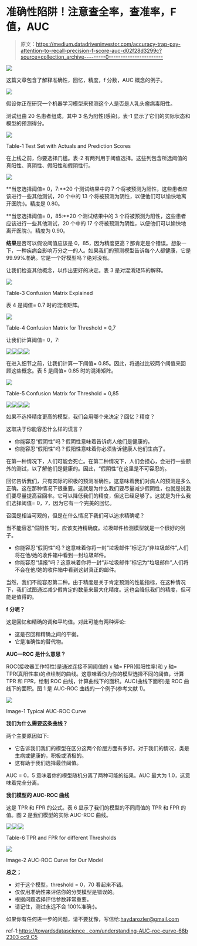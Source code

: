 # 准确性陷阱！注意查全率，查准率，F 值，AUC

> 原文：<https://medium.datadriveninvestor.com/accuracy-trap-pay-attention-to-recall-precision-f-score-auc-d02f28d3299c?source=collection_archive---------0----------------------->

[![](img/ff548bf64d7807fcfadcf8fe6f2a539f.png)](http://www.track.datadriveninvestor.com/1B9E)

这篇文章包含了解释准确性，回忆，精度，f 分数，AUC 概念的例子。

![](img/99a7d010a918e244095e1931bc1172a5.png)

假设你正在研究一个机器学习模型来预测这个人是否是人乳头瘤病毒阳性。

测试组由 20 名患者组成，其中 3 名为阳性(感染)。表-1 显示了它们的实际状态和模型的预测得分。

![](img/c0a44c4d069a459d43b63d43b9ec8afa.png)

Table-1 Test Set with Actuals and Prediction Scores

在上线之前，你要选择门槛。表-2 有两列用于阈值选择。这些列包含所选阈值的真阳性、真阴性、假阳性和假阴性行。

![](img/63dc6dc3bc2962fada9a1708c8a4295a.png)

**当您选择阈值= 0，7:**20 个测试结果中的 7 个将被预测为阳性，这些患者应该进行一些其他测试，20 个中的 13 个将被预测为阴性，以便他们可以愉快地离开医院:)。精度是 0.80。

**当您选择阈值= 0，85:**20 个测试结果中的 3 个将被预测为阳性，这些患者应该进行一些其他测试，20 个中的 17 个将被预测为阴性，以便他们可以愉快地离开医院:)。精度为 0.90。

**结果**是否可以假设阈值应该是 0，85，因为精度更高？那肯定是个错误。想象一下，一种疾病会影响万分之一的人。如果我们的预测模型告诉每个人都健康，它是 99.99%准确。它是一个好模型吗？绝对没有。

让我们检查其他概念，以作出更好的决定。表 3 是对混淆矩阵的解释。

![](img/33727f802e2bba41c6aeed5675efdd7c.png)

Table-3 Confusion Matrix Explained

表 4 是阈值= 0.7 时的混淆矩阵。

![](img/7582ffded4c3a91a75afaf5c39b45615.png)

Table-4 Confusion Matrix for Threshold = 0,7

让我们计算阈值= 0，7:

![](img/d31009d47cf3868ac620b44c40802507.png)![](img/2541a78a6c6f49aa55ddd889eeba9875.png)![](img/f0b868fd9f8302841cf6d3a8307c1bc9.png)![](img/fce75d0a17b9a63ddd58e9c988c6c4f6.png)

在进入细节之前，让我们计算一下阈值= 0.85。因此，将通过比较两个阈值来回顾这些概念。表 5 是阈值= 0.85 时的混淆矩阵。

![](img/fc68fbf987b5faf19b5cc5272a5c7d2a.png)

Table-5 Confusion Matrix for Threshold = 0,85

![](img/72274dc92852a1b917855a2f2748e599.png)![](img/db7880a32376f810ff7bfa12cf4696f5.png)![](img/677d2a1ab4678b5d3155e2d9a5a2a3d6.png)![](img/0d7e0946c3b72fe97bc3f42c88de157e.png)

如果不选择精度更高的模型，我们会用哪个来决定？回忆？精度？

这取决于你能容忍什么样的谎言？

*   你能容忍“假阴性”吗？假阴性意味着告诉病人他们是健康的。
*   你能容忍“假阳性”吗？假阳性意味着你必须告诉健康人他们生病了。

在第一种情况下，人们可能会死亡。在第二种情况下，人们会担心，会进行一些额外的测试，以了解他们是健康的。因此，“假阴性”在这里是不可容忍的。

回忆告诉我们，只有实际的积极的预测准确性。这意味着我们对病人的预测是多么正确。这在那种情况下很重要。这就是为什么我们要尽量减少假阴性，也就是说我们要尽量提高召回率。它可以降低我们的精度，但这已经足够了。这就是为什么我们选择阈值= 0，7，因为它有一个完美的回忆。

召回是相当可观的，但是在什么情况下我们可以追求精确呢？

当不能容忍“假阳性”时，应该支持精确度。垃圾邮件检测模型就是一个很好的例子。

*   你能容忍“假阴性”吗？这意味着你将一封“垃圾邮件”标记为“非垃圾邮件”,人们将在他/她的收件箱中看到一封垃圾邮件。
*   你能容忍“误报”吗？这意味着你将一封“非垃圾邮件”标记为“垃圾邮件”,人们将不会在他/她的收件箱中看到这封真正的邮件。

当然，我们不能容忍第二种。由于精度是关于肯定预测的性能指标，在这种情况下，我们试图通过减少假肯定的数量来最大化精度。这也会降低我们的精度，但可能是值得的。

**f 分呢？**

这是回忆和精确的调和平均值。对此可能有两种评论:

*   这是召回和精确之间的平衡。
*   它是准确性的替代物。

**AUC—ROC 是什么意思？**

ROC(接收器工作特性)是通过连接不同阈值的 x 轴= FPR(假阳性率)和 y 轴= TPR(真阳性率)的点绘制的曲线。这意味着你为你的模型选择不同的阈值，计算 TPR 和 FPR，绘制 ROC 曲线，计算曲线下的面积。AUC(曲线下面积)是 ROC 曲线下的面积。图 1 是 AUC-ROC 曲线的一个例子(参考文献 1)。

![](img/f440344994d37e76467ce3a3ad576d8f.png)

Image-1 Typical AUC-ROC Curve

**我们为什么需要这条曲线？**

两个主要原因如下:

*   它告诉我们我们的模型在区分这两个阶层方面有多好。对于我们的情况，类是生病或健康的，积极或消极的。
*   这有助于我们选择最佳阈值。

AUC = 0，5 意味着你的模型随机分离了两种可能的结果。AUC 最大为 1.0，这意味着完全分离。

**我们模型的 AUC-ROC 曲线**

这是 TPR 和 FPR 的公式。表 6 显示了我们的模型的不同阈值的 TPR 和 FPR 的值。图 2 是我们模型的实际 AUC-ROC 曲线。

![](img/4dfc324c2cf73c7cf1c7f3770d41f043.png)![](img/4a3489de9dbf36aa4a3cc3f6d4903c4c.png)![](img/82c4da6fc84ac01bf9d9e5fd37c7b396.png)

Table-6 TPR and FPR for different Thresholds

![](img/26c37641b5055391040ec39a608ada56.png)

Image-2 AUC-ROC Curve for Our Model

**总之；**

*   对于这个模型，threshold = 0，70 看起来不错。
*   仅仅用准确性来评估你的分类模型是错误的。
*   根据问题选择评估参数非常重要。
*   请记住，测试永远不会 100%准确:)。

如果你有任何进一步的问题，请不要犹豫，写信给:haydarozler@gmail.com

ref-1:[https://towardsdatascience . com/understanding-AUC-roc-curve-68b 2303 cc9 C5](https://towardsdatascience.com/understanding-auc-roc-curve-68b2303cc9c5)